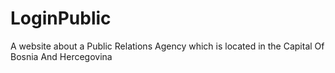 # LoginPublic
A website about a Public Relations Agency which is located in the Capital Of Bosnia And Hercegovina

